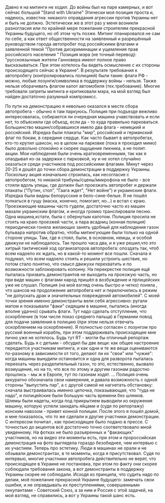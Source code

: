 Давно я на митинги не ходил.
До войны был на паре камерных, и вот сейчас большой "Stand with Ukraine" 
Этически моя позиция проста и, надеюсь,  известна: никакого оправдания агрессии против Украины нет и быть не должно.
Эстетически же в этот раз у меня возникли  разногласия или по крайней мере пожелания строителям прекрасной Украины будущего, но об этом чуть позже.
Митинг планировался не сам по себе, а как ответ общественности на заявленный и разрешённый руководством города автопробег под российскими флагами и заявленной темой "Против дискриминации и ущемления прав российского населения "
Позиция мэра (не точный перевод): "русскоязычные жители Ганновера имеют полное право высказываться. При этом хотелось бы видеть осмысление с их стороны происходящего сейчас в Украине".
В результате требования к автопробегу (контролировались полицией) были такие:
флаги РФ - можно, любые лозунги/символика  в поддержку войны - нельзя.
Также нельзя оборачивать флагом капот автомобиля (тех.требование).
Многие требовали запреты митинга и критиковали мэра, на мой взгляд был найден достаточно разумный компромисс.

По пути на демонстрацию я невольно оказался в месте сбора автопробега - обычно я там паркуюсь. Полиция при подъезде вежливо интересовалась, собирается ли очередная машина учавствовать и если нет, то объясняли где объезд, если да - то куда правильно парковаться. Большинство машин/собравшихся имело два флага - немецкий и российский. Изредка были плакаты "мир",  российский и германский флаг по бокам, в середине сердце.  Как часто бывает в автопробегах, кто-то крутил шансон, но в целом на парковке (пока я проходил мимо) было довольно спокойно и скорее ощущение пикника, а не полит. акции. Мои наблюдения были очень кратковременными, так как я опаздывал из-за задержки с парковкой, ну и не хотел случайно оказаться среди участников под российскими флагами.
Минут через 20-25 я дошёл до точки сбора демонстрации в поддержку Украины.
Поскольку акция изначально строилась, как несогласие с автопробегом, то никакой трибуны/сцены/микрофона не было - все стояли вдоль улицы, где должен был проезжать автопробег и держали плакаты ("Путин, стоп", "Гаага ждет", "Нет войне") и украинские флаги. Изредка были видны белорусские и бело-сине-белые.
Я не пошёл толкаться в гущу (маска, конечно, помогает, но...) и встал с краю.
Проезжающие машины часто гудели, достаточно часто из машин махали украинским флагом, и иногда громко транслировали песню. Одна машина,кстати, была с обернутым капотом.  Полиция просила не стоять на краю проезжей части, а пара всадниц (конная полиция) периодически гоняла желающих занять удобный для наблюдения газон бульвара напротив обратно, чтобы митингующие были только на одной стороне улицы.
Там, где я стоял, были, в основном, немцы, и особой движухи не наблюдалось.
Так прошло часа два, и я уже решил,что это хитрый тактический ход организаторов автопробега: опоздать так, чтоб всем надоело их ждать, но в какой-то момент все пошли. Сначала я подумал, что всем надоело стоять и решили устроить шествие, но потом стало понятно, что смысл движухи перехватить и по возможности заблокировать колонну.
На перекрестке полиция ещё пыталась призвать демонстрантов не выходить на проезжую часть, но при виде машин с флагами народ пришёл в возбуждение и
прлицейских уже не слушал. Полиция (на мой взгляд очень быстро и четко) поняла , что шансов на продолжение автопробега нет и перключились в режим "не допускать драк и значительных повреждений автомобилей". С моей точки зрения именно демонстранты вели себя агрессивно: ругали матом и показывали "факи" сидящим в машине, пытались (иногда вполне удачно) срывать флаги.  Тут надо сделать отступление, что оскорбление (в том числе показ среднего пальца) в Германии повод для подачи заявления в полицию (при этом нельзя отвечать оскорблением на оскорбление).
Я полностью согласен с лозунгом про русский военный корабль, при этом поддерживать происходящее мне лично уже не хотелось. Будь тут RT - могли бы отличный репортаж сделать. Будь я с детьми - обсудил бы две вещи: как общее настроение  передается участникам митинга, и как одни и те же вещи оцениваются по-разному в зависимости от того, делают ли их "свои" или "чужие": когда машины вынудили остановится и одна для разворота пыталась переехать через разделительный газон, то это, естественно, вызвало возмущение, но на то, что все по этому и другим газонам радостно прошлись - мы ж в Европе, тут по газонам ходят.
...
Полиция очень аккуратно обозначала свои намерения, и давала возможность с одной стороны "выпустить пар", а с другой самой не нагнетать обстановку: сначала выстраивалась именно цепочка, показывающая, что "туда не надо", и полицейские были большую часть времени без шлемов. Шлемы были надеты, когда под прикрытием выводили из окружения машину, которую успели закидать яйцами и (судя по репортажу)  конским навозом - привет конной полиции.
После этого я пошёл домой, и мне показалось, что то же сделали и другие участники демонстрации.
С интересом почитал , как происходящее было подано в прессе. С точностью до акцентов всё достаточно точно соответствовало мной увиденному. На фотках не было разъяренных и "факающих" участников, но на видео эти моменты есть, при этом и пророссийская демонстрация на фото выглядела гораздо безобиднее, чем интервью с их участием.
Теперь про эстетику. Люди в машинах не орали и не обзывали демонстрантах, в те моменты, когда я присутствовал. Судя по интервью, многие участники автопробега действительно не верят, что происходящее в Украине не постановка, при этом по факту они скорее соблюдали требования закона, а вот демонстранты в поддержку Украины скорее не соблюдали. Исходя из принципа, что судить надо по делам, моё пожелание прекрасной Украине будущего: замечать свои ошибки, и не оправдывать их преступлениями, совершенными оккупантами - Советский Союз, а за ним и Россия с этой задачей, на мой взгляд,  не справились, а вот у Украины такой шанс есть.
